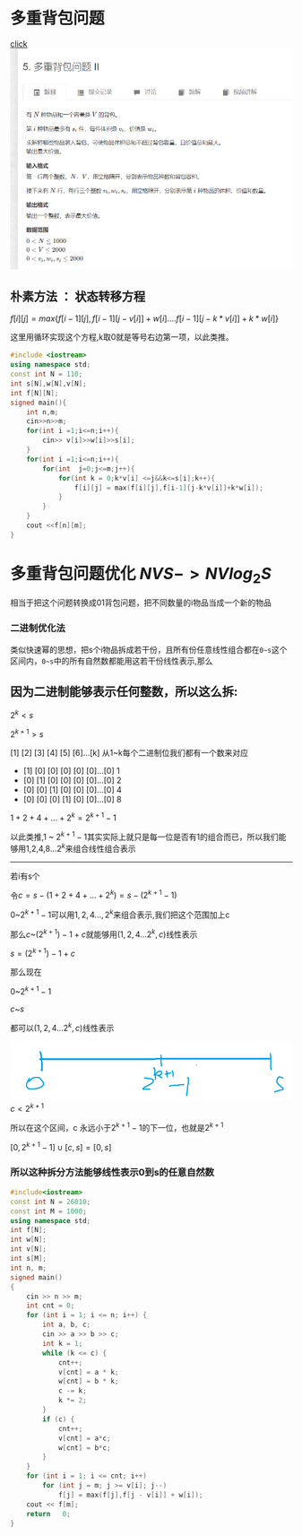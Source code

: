 # 多重背包问题
[click](https://www.acwing.com/problem/content/5/)
![图 2](/images/b784f29f24a95722d6efa54353473067066375c4a11bd7b70f520c31b00a52f0.png)  

## 朴素方法 ： 状态转移方程
$f[i][j]=max\{f[i-1][j],f[i-1][j-v[i]]+w[i]....f[i-1][j-k*v[i]]+k*w[i]\}$

这里用循环实现这个方程,k取0就是等号右边第一项，以此类推。

```cpp
#include <iostream>
using namespace std;
const int N = 110;
int s[N],w[N],v[N];
int f[N][N];
signed main(){
    int n,m;
    cin>>n>>m;
    for(int i =1;i<=n;i++){
        cin>> v[i]>>w[i]>>s[i];
    }
    for(int i =1;i<=n;i++){
        for(int  j=0;j<=m;j++){
            for(int k = 0;k*v[i] <=j&&k<=s[i];k++){
                f[i][j] = max(f[i][j],f[i-1][j-k*v[i]]+k*w[i]);    
            }
        }
    }    
    cout <<f[n][m];
}
```



#  多重背包问题优化 $NVS->NVlog_2S$
相当于把这个问题转换成01背包问题，把不同数量的i物品当成一个新的物品

### 二进制优化法

类似快速幂的思想，把s个i物品拆成若干份，且所有份任意线性组合都在`0~s`这个区间内，`0~s`中的所有自然数都能用这若干份线性表示,那么 

因为二进制能够表示任何整数，所以这么拆:
---

$2^k<s$       

$2^{k+1}>s$

[1] [2] [3] [4] [5] [6]...[k] 从1~k每个二进制位我们都有一个数来对应
-    [1] [0] [0] [0] [0] [0]...[0]   1
-    [0] [1] [0] [0] [0] [0]...[0]   2
-    [0] [0] [1] [0] [0] [0]...[0]   4
-    [0] [0] [0] [1] [0] [0]...[0]   8

$1+2+4+...+2^k=2^{k+1}-1$

以此类推,$1$ ~ $2^{k+1}-1$其实实际上就只是每一位是否有1的组合而已，所以我们能够用1,2,4,8...$2^k$来组合线性组合表示

---

若i有s个

令$c=s-(1+2+4+...+2^k)=s-(2^{k+1}-1)$

$0$~$2^{k+1}-1$可以用$1,2,4...,2^k$来组合表示,我们把这个范围加上c

那么$c$~$(2^{k+1})-1+c$就能够用$(1,2,4...2^k,c)$线性表示

$s=(2^{k+1})-1+c$

那么现在

$0$~$2^{k+1}-1$

$c$~$s$

都可以$(1,2,4...2^k,c)$线性表示

![图 1](/images/c4add4325769b0ffb48c73239a201c9d678e3d4310515bdeca85ef3b545b213b.png)  
$c<2^{k+1}$

所以在这个区间，c 永远小于$2^{k+1}-1$的下一位，也就是$2^{k+1}$

$[0,2^{k+1}-1]\cup[c,s]=[0,s]$

### 所以这种拆分方法能够线性表示0到s的任意自然数

```cpp
#include<iostream>
const int N = 26010;
const int M = 1000;
using namespace std;
int f[N];
int w[N];
int v[N];
int s[M];
int n, m;
signed main()
{
	cin >> n >> m;
	int cnt = 0;
	for (int i = 1; i <= n; i++) {
		int a, b, c;
		cin >> a >> b >> c;
		int k = 1;
		while (k <= c) {
			cnt++;
			v[cnt] = a * k;
			w[cnt] = b * k;
			c -= k;
			k *= 2;
		}
		if (c) {
			cnt++;
			v[cnt] = a*c;
			w[cnt] = b*c;
		}
	}
	for (int i = 1; i <= cnt; i++) 
		for (int j = m; j >= v[i]; j--)
			f[j] = max(f[j],f[j - v[i]] + w[i]);
	cout << f[m];
	return   0;
}

```